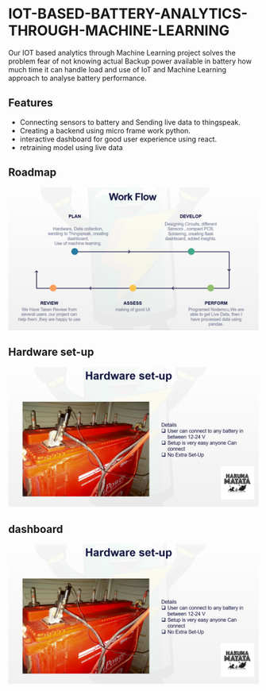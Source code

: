 
# IOT-BASED-BATTERY-ANALYTICS-THROUGH-MACHINE-LEARNING

Our IOT based analytics through Machine Learning  project solves the problem fear of not knowing actual Backup power available in battery how much time it can handle load and use of IoT and Machine  Learning approach  to analyse battery performance.



## Features

- Connecting sensors to battery and Sending live data to thingspeak.
- Creating a backend using micro frame work python. 
- interactive dashboard for good user experience using react.
- retraining model using live data


## Roadmap
![Work-flow](https://github.com/sibap865/IOT-BASED-BATTERY-ANALYTICS-THROUGH-MACHINE-LEARNING/blob/main/workflow%20of%20project.png)




## Hardware set-up

![App Hardware set-up](https://github.com/sibap865/IOT-BASED-BATTERY-ANALYTICS-THROUGH-MACHINE-LEARNING/blob/main/Hardware%20setup.png)

## dashboard

![dashboard](https://github.com/sibap865/IOT-BASED-BATTERY-ANALYTICS-THROUGH-MACHINE-LEARNING/blob/main/Hardware%20setup.png)

